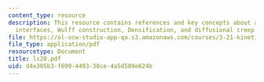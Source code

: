 ```yaml
---
content_type: resource
description: This resource contains references and key concepts about anisotropic
  interfaces, Wulff construction, Densification, and diffusional creep.
file: https://ol-ocw-studio-app-qa.s3.amazonaws.com/courses/3-21-kinetic-processes-in-materials-spring-2006/d4e305b3f699449338ce4a5d589e624b_ls20.pdf
file_type: application/pdf
resourcetype: Document
title: ls20.pdf
uid: d4e305b3-f699-4493-38ce-4a5d589e624b
---
```

